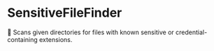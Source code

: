 # SensitiveFileFinder
🔑 Scans given directories for files with known sensitive or credential-containing extensions.
